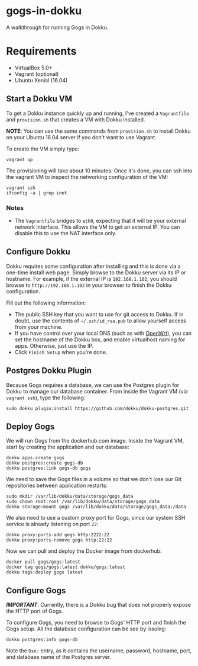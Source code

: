 # gogs-in-dokku

A walkthrough for running Gogs in Dokku.

# Requirements

* VirtualBox 5.0+
* Vagrant (optional)
* Ubuntu Xenial (16.04)

## Start a Dokku VM

To get a Dokku instance quickly up and running, I've created a `Vagrantfile` and `provision.sh` that creates a VM with Dokku installed.  

**NOTE**: You can use the same commands from `provision.sh` to install Dokku on your Ubuntu 16.04 server if you don't want to use Vagrant.

To create the VM simply type:

    vagrant up

The provisioning will take about 10 minutes.  Once it's done, you can ssh into the vagrant VM to inspect the networking configuration of the VM:

    vagrant ssh
    ifconfig -a | grep inet

### Notes

* The `Vagrantfile` bridges to `eth0`, expecting that it will be your external network interface.  This allows the VM to get an external IP.  You can disable this to use the NAT interface only.

## Configure Dokku

Dokku requires some configuration after installing and this is done via a one-time install web page.  Simply browse to the Dokku server via its IP or hostname.  For example, if the external IP is `192.168.1.102`, you should browse to `http://192.168.1.102` in your browser to finish the Dokku configuration.

Fill out the following information:
* The public SSH key that you want to use for git access to Dokku.  If in doubt, use the contents of `~/.ssh/id_rsa.pub` to allow yourself access from your machine.
* If you have control over your local DNS (such as with [OpenWrt](https://openwrt.org/)), you can set the hostname of the Dokku box, and enable virtualhost naming for apps.  Otherwise, just use the IP.
* Click `Finish Setup` when you're done.

## Postgres Dokku Plugin

Because Gogs requires a database, we can use the Postgres plugin for Dokku to manage our database container.  From inside the Vagrant VM (via `vagrant ssh`), type the following:

    sudo dokku plugin:install https://github.com/dokku/dokku-postgres.git


## Deploy Gogs

We will run Gogs from the dockerhub.com image.  Inside the Vagrant VM, start by creating the application and our database:

    dokku apps:create gogs
    dokku postgres:create gogs-db
    dokku postgres:link gogs-db gogs

We need to save the Gogs files in a volume so that we don't lose our Git repositories between application restarts:

    sudo mkdir /var/lib/dokku/data/storage/gogs_data
    sudo chown root:root /var/lib/dokku/data/storage/gogs_data
    dokku storage:mount gogs /var/lib/dokku/data/storage/gogs_data:/data

We also need to use a custom proxy port for Gogs, since our system SSH service is already listening on port `22`:

    dokku proxy:ports-add gogs http:2222:22
    dokku proxy:ports-remove gogs http:22:22

Now we can pull and deploy the Docker image from dockerhub:

    docker pull gogs/gogs:latest
    docker tag gogs/gogs:latest dokku/gogs:latest
    dokku tags:deploy gogs latest

## Configure Gogs

***IMPORTANT***: Currently, there is a Dokku bug that does not properly expose the HTTP port of Gogs.

To configure Gogs, you need to browse to Gogs' HTTP port and finish the Gogs setup.  All the database configuration can be see by issuing:

    dokku postgres:info gogs-db

Note the `Dsn:` entry, as it contains the username, password, hostname, port, and database name of the Postgres server.

